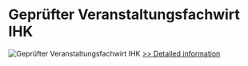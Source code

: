 # Geprüfter Veranstaltungsfachwirt IHK
![Geprüfter Veranstaltungsfachwirt IHK](https://mycommerce.akamaized.net/api/pimages/P300481271/BIG/300481271.JPG)
[>> Detailed information](https://secure.shareit.com/shareit/product.html?productid=300481271&affiliateid=200057808)